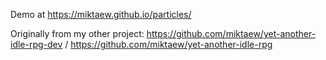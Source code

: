 Demo at https://miktaew.github.io/particles/


Originally from my other project: https://github.com/miktaew/yet-another-idle-rpg-dev / https://github.com/miktaew/yet-another-idle-rpg
